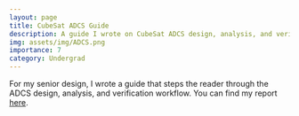 ```yaml
---
layout: page
title: CubeSat ADCS Guide
description: A guide I wrote on CubeSat ADCS design, analysis, and verification for my senior design.
img: assets/img/ADCS.png
importance: 7
category: Undergrad
---
```


For my senior design, I wrote a guide that steps the reader through the ADCS design, analysis, and verification workflow. You can find my report [here](/assets/pdf/Govind_Chari_Senior_Design.pdf).